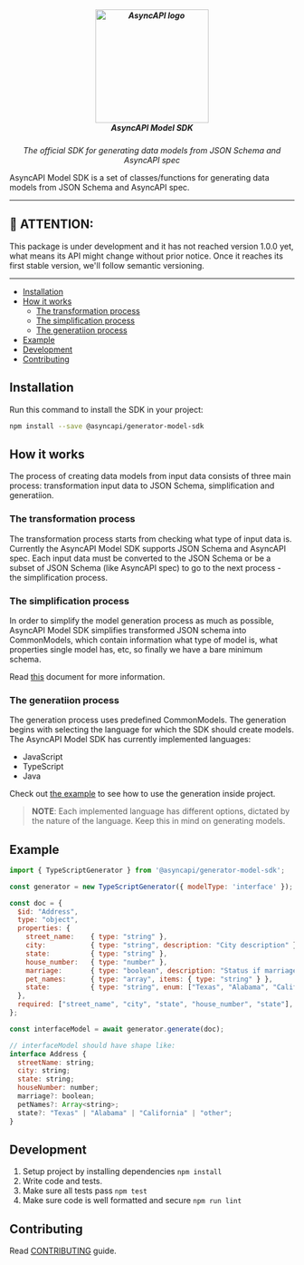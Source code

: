 <h5 align="center">
  <br>
  <a href="https://www.asyncapi.org"><img src="https://github.com/asyncapi/parser-nodejs/raw/master/assets/logo.png" alt="AsyncAPI logo" width="200"></a>
  <br>
  AsyncAPI Model SDK
</h5>
<p align="center">
  <em>The official SDK for generating data models from JSON Schema and AsyncAPI spec</em>
</p>

AsyncAPI Model SDK is a set of classes/functions for generating data models from JSON Schema and AsyncAPI spec.

---

## :loudspeaker: ATTENTION:

This package is under development and it has not reached version 1.0.0 yet, what means its API might change without prior notice. Once it reaches its first stable version, we'll follow semantic versioning.

---

<!-- toc is generated with GitHub Actions do not remove toc markers -->

<!-- toc -->

- [Installation](#installation)
- [How it works](#how-it-works)
  * [The transformation process](#the-transformation-process)
  * [The simplification process](#the-simplification-process)
  * [The generatiion process](#the-generatiion-process)
- [Example](#example)
- [Development](#development)
- [Contributing](#contributing)

<!-- tocstop -->

## Installation

Run this command to install the SDK in your project:

```bash
npm install --save @asyncapi/generator-model-sdk
```

## How it works

The process of creating data models from input data consists of three main process: transformation input data to JSON Schema, simplification and generatiion. 

### The transformation process

The transformation process starts from checking what type of input data is. Currently the AsyncAPI Model SDK supports JSON Schema and AsyncAPI spec. Each input data must be converted to the JSON Schema or be a subset of JSON Schema (like AsyncAPI spec) to go to the next process - the simplification process.

### The simplification process

In order to simplify the model generation process as much as possible, AsyncAPI Model SDK simplifies transformed JSON schema into CommonModels, which contain information what type of model is, what properties single model has, etc, so finally we have a bare minimum schema.

Read [this](./docs/simplification.md) document for more information.

### The generatiion process

The generation process uses predefined CommonModels. The generation begins with selecting the language for which the SDK should create models. The AsyncAPI Model SDK has currently implemented languages:

- JavaScript
- TypeScript
- Java

Check out [the example](#example) to see how to use the generation inside project.

> **NOTE**: Each implemented language has different options, dictated by the nature of the language. Keep this in mind on generating models.

## Example

```js
import { TypeScriptGenerator } from '@asyncapi/generator-model-sdk';

const generator = new TypeScriptGenerator({ modelType: 'interface' });

const doc = {
  $id: "Address",
  type: "object",
  properties: {
    street_name:    { type: "string" },
    city:           { type: "string", description: "City description" },
    state:          { type: "string" },
    house_number:   { type: "number" },
    marriage:       { type: "boolean", description: "Status if marriage live in given house" },
    pet_names:      { type: "array", items: { type: "string" } },
    state:          { type: "string", enum: ["Texas", "Alabama", "California", "other"] },
  },
  required: ["street_name", "city", "state", "house_number", "state"],
};

const interfaceModel = await generator.generate(doc);

// interfaceModel should have shape like:
interface Address {
  streetName: string;
  city: string;
  state: string;
  houseNumber: number;
  marriage?: boolean;
  petNames?: Array<string>;
  state?: "Texas" | "Alabama" | "California" | "other";
}
```

## Development

1. Setup project by installing dependencies `npm install`
2. Write code and tests.
3. Make sure all tests pass `npm test`
4. Make sure code is well formatted and secure `npm run lint`

## Contributing

Read [CONTRIBUTING](https://github.com/asyncapi/.github/blob/master/CONTRIBUTING.md) guide.
